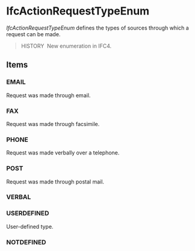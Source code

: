 # IfcActionRequestTypeEnum

_IfcActionRequestTypeEnum_ defines the types of sources through which a request can be made.

> HISTORY&nbsp; New enumeration in IFC4.

## Items

### EMAIL
Request was made through email.

### FAX
Request was made through facsimile.

### PHONE
Request was made verbally over a telephone.

### POST
Request was made through postal mail.

### VERBAL


### USERDEFINED
User-defined type.

### NOTDEFINED

